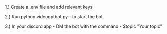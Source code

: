 1.) Create a .env file and add relevant keys

2.) Run python videogptbot.py - to start the bot

3.) In your discord app - DM the bot with the command -  $topic "Your topic"
